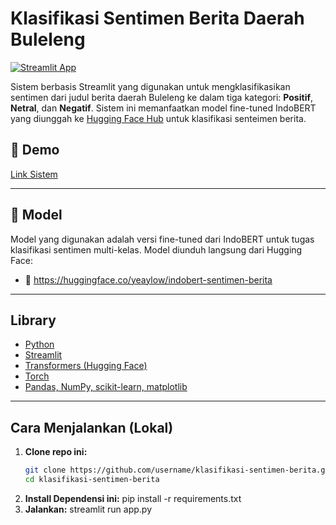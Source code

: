 # Klasifikasi Sentimen Berita Daerah Buleleng

[![Streamlit App](https://img.shields.io/badge/Streamlit-Deployed-brightgreen)](https://klasifikasi-sentimen-berita-5cq7ezwcidd88zzzaciypv.streamlit.app/)

Sistem berbasis Streamlit yang digunakan untuk mengklasifikasikan sentimen dari judul berita daerah Buleleng ke dalam tiga kategori: **Positif**, **Netral**, dan **Negatif**. Sistem ini memanfaatkan model fine-tuned IndoBERT yang diunggah ke [Hugging Face Hub](https://huggingface.co/yeaylow/indobert-sentimen-berita) untuk klasifikasi senteimen berita.

## 🔗 Demo 

[Link Sistem](https://klasifikasi-sentimen-berita-5cq7ezwcidd88zzzaciypv.streamlit.app/)

---

## 🧠 Model

Model yang digunakan adalah versi fine-tuned dari IndoBERT untuk tugas klasifikasi sentimen multi-kelas. Model diunduh langsung dari Hugging Face:

- 🔗 https://huggingface.co/yeaylow/indobert-sentimen-berita

---

## Library

- [Python](https://www.python.org/)
- [Streamlit](https://streamlit.io/)
- [Transformers (Hugging Face)](https://huggingface.co/transformers/)
- [Torch](https://pytorch.org/)
- [Pandas, NumPy, scikit-learn, matplotlib](https://scikit-learn.org/stable/)

---

## Cara Menjalankan (Lokal)

1. **Clone repo ini:**
   ```bash
   git clone https://github.com/username/klasifikasi-sentimen-berita.git
   cd klasifikasi-sentimen-berita
2. **Install Dependensi ini:**
   pip install -r requirements.txt
3. **Jalankan:**
   streamlit run app.py


